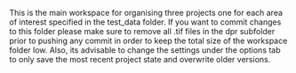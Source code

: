 This is the main workspace for organising three projects one for each area of interest specified in the test_data folder. If you want to commit changes to this folder please make sure to remove all .tif files in the dpr subfolder prior to pushing any commit in order to keep the total size of the workspace folder low. Also, its advisable to change the settings under the options tab to only save the most recent project state and overwrite older versions.
